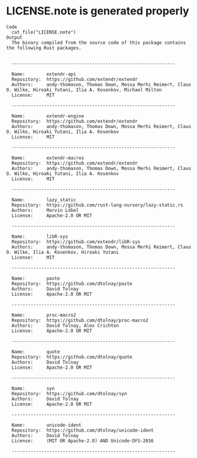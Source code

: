 # LICENSE.note is generated properly

    Code
      cat_file("LICENSE.note")
    Output
      The binary compiled from the source code of this package contains the following Rust packages.
      
      
      -------------------------------------------------------------
      
      Name:        extendr-api
      Repository:  https://github.com/extendr/extendr
      Authors:     andy-thomason, Thomas Down, Mossa Merhi Reimert, Claus O. Wilke, Hiroaki Yutani, Ilia A. Kosenkov, Michael Milton
      License:     MIT
      
      -------------------------------------------------------------
      
      Name:        extendr-engine
      Repository:  https://github.com/extendr/extendr
      Authors:     andy-thomason, Thomas Down, Mossa Merhi Reimert, Claus O. Wilke, Hiroaki Yutani, Ilia A. Kosenkov
      License:     MIT
      
      -------------------------------------------------------------
      
      Name:        extendr-macros
      Repository:  https://github.com/extendr/extendr
      Authors:     andy-thomason, Thomas Down, Mossa Merhi Reimert, Claus O. Wilke, Hiroaki Yutani, Ilia A. Kosenkov
      License:     MIT
      
      -------------------------------------------------------------
      
      Name:        lazy_static
      Repository:  https://github.com/rust-lang-nursery/lazy-static.rs
      Authors:     Marvin Löbel
      License:     Apache-2.0 OR MIT
      
      -------------------------------------------------------------
      
      Name:        libR-sys
      Repository:  https://github.com/extendr/libR-sys
      Authors:     andy-thomason, Thomas Down, Mossa Merhi Reimert, Claus O. Wilke, Ilia A. Kosenkov, Hiroaki Yutani
      License:     MIT
      
      -------------------------------------------------------------
      
      Name:        paste
      Repository:  https://github.com/dtolnay/paste
      Authors:     David Tolnay
      License:     Apache-2.0 OR MIT
      
      -------------------------------------------------------------
      
      Name:        proc-macro2
      Repository:  https://github.com/dtolnay/proc-macro2
      Authors:     David Tolnay, Alex Crichton
      License:     Apache-2.0 OR MIT
      
      -------------------------------------------------------------
      
      Name:        quote
      Repository:  https://github.com/dtolnay/quote
      Authors:     David Tolnay
      License:     Apache-2.0 OR MIT
      
      -------------------------------------------------------------
      
      Name:        syn
      Repository:  https://github.com/dtolnay/syn
      Authors:     David Tolnay
      License:     Apache-2.0 OR MIT
      
      -------------------------------------------------------------
      
      Name:        unicode-ident
      Repository:  https://github.com/dtolnay/unicode-ident
      Authors:     David Tolnay
      License:     (MIT OR Apache-2.0) AND Unicode-DFS-2016
      
      -------------------------------------------------------------

